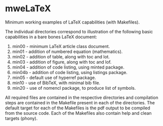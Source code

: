 # mweLaTeX
Minimum working examples of LaTeX capabilities (with Makefiles).

The individual directories correspond to illustration of the following basic capabilities
in a bare bones LaTeX document: 
1. min00 - minimum LaTeX article class document.
2. min01 - addition of numbered equation (mathematics).
3. min02 - addition of table, along with toc and lot.
4. min03 - addition of figure, along with toc and lof.
5. min04 - addition of code listing, using minted package.
6. min04b - addition of code listing, using listings package.
7. min05 - default use of hyperref package.
8. min10 - use of BibTeX, with minimal bib file.
9. min20 - use of nomencl package, to produce list of symbols.

All required files are contained in the respective directories and compilation steps are 
contained in the Makefile present in each of the directories.  The default target for
each of the Makefiles is the pdf output to be compiled from the source code.  Each of the
Makefiles also contain help and clean targets (phony).

